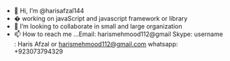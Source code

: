 - 👋 Hi, I’m @harisafzal144
- � working on javaScript and javascript framework or library  
- 💞️ I’m looking to collaborate  in small and large organization
- 📫 How to reach me ...Email: harismehmood112@gmail Skype: username : Haris Afzal or harismehmood112@gmail.com whatsapp: +923073794329

<!---
harisafzal144/harisafzal144 is a ✨ special ✨ repository because its `README.md` (this file) appears on your GitHub profile.
You can click the Preview link to take a look at your changes.
--->
